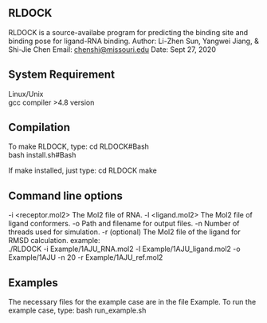 **RLDOCK**
-----------------
RLDOCK is a source-availabe program for predicting the binding site and binding pose for ligand-RNA binding. 
Author: Li-Zhen Sun, Yangwei Jiang, & Shi-Jie Chen Email: chenshi@missouri.edu Date: Sept 27, 2020

System Requirement
------------------

 Linux/Unix  
 gcc compiler >4.8 version 
 
Compilation
----------------- 
To make RLDOCK, type:
	cd RLDOCK#Bash  
	bash install.sh#Bash

If make installed, just type:
	cd RLDOCK
	make

Command line options
----------------- 
-i <receptor.mol2>
    The Mol2 file of RNA.
-l <ligand.mol2>
    The Mol2 file of ligand conformers.
-o <output prefix>
    Path and filename for output files.
-n <thread number>
    Number of threads used for simulation.
-r <reference ligand file>(optional)
    The Mol2 file of the ligand for RMSD calculation.
  example:    
  ./RLDOCK -i Example/1AJU_RNA.mol2 -l Example/1AJU_ligand.mol2 -o Example/1AJU -n 20 -r Example/1AJU_ref.mol2    

Examples
-----------------
The necessary files for the example case are in the file Example.
To run the example case, type:
  bash run_example.sh
